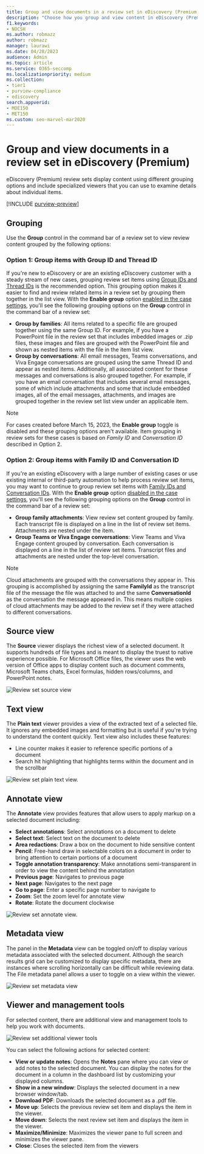 ```yaml
---
title: Group and view documents in a review set in eDiscovery (Premium)
description: "Choose how you group and view content in eDiscovery (Premium) review sets. Includes grouping review set items by families and conversations, and viewing individual item source, plain text, annotate, and metadata information."
f1.keywords:
- NOCSH
ms.author: robmazz
author: robmazz
manager: laurawi
ms.date: 04/28/2023
audience: Admin
ms.topic: article
ms.service: O365-seccomp
ms.localizationpriority: medium
ms.collection:
- tier1
- purview-compliance
- ediscovery
search.appverid:
- MOE150
- MET150
ms.custom: seo-marvel-mar2020
---
```


# Group and view documents in a review set in eDiscovery (Premium)

eDiscovery (Premium) review sets display content using different grouping options and include specialized viewers that you can use to examine details about individual items.

[!INCLUDE [purview-preview](../includes/purview-preview.md)]

## Grouping

Use the **Group** control in the command bar of a review set to view review content grouped by the following options:

### Option 1: Group items with Group ID and Thread ID

If you're new to eDiscovery or are an existing eDiscovery customer with a steady stream of new cases, grouping review set items using [Group IDs and Thread IDs](ediscovery-document-metadata-fields.md) is the recommended option. This grouping option makes it easier to find and review related items in a review set by grouping them together in the list view. With the **Enable group** option [enabled in the case settings](ediscovery-configure-review-set-settings.md), you'll see the following grouping options on the **Group** control in the command bar of a review set:

- **Group by families**: All items related to a specific file are grouped together using the same Group ID. For example, if you have a PowerPoint file in the review set that includes imbedded images or .zip files, these images and files are grouped with the PowerPoint file and shown as nested items with the file in the item list view.
- **Group by conversations**: All email messages, Teams conversations, and Viva Engage conversations are grouped using the same Thread ID and appear as nested items. Additionally, all associated content for these messages and conversations is also grouped together. For example, if you have an email conversation that includes several email messages, some of which include attachments and some that include embedded images, all of the email messages, attachments, and images are grouped together in the review set list view under an applicable item.

>[!NOTE]
> For cases created before March 15, 2023, the **Enable group** toggle is disabled and these grouping options aren't available. Item grouping in review sets for these cases is based on *Family ID* and *Conversation ID* described in Option 2.

### Option 2: Group items with Family ID and Conversation ID

If you're an existing eDiscovery with a large number of existing cases or use existing internal or third-party automation to help process review set items, you may want to continue to group review set items with [Family IDs and Conversation IDs](ediscovery-document-metadata-fields.md). With the **Enable group** option [disabled in the case settings](ediscovery-configure-review-set-settings.md), you'll see the following grouping options on the **Group** control in the command bar of a review set:

- **Group family attachments**: View review set content grouped by family. Each transcript file is displayed on a line in the list of review set items. Attachments are nested under the item.
- **Group Teams or Viva Engage conversations**: View Teams and Viva Engage content grouped by conversation. Each conversation is displayed on a line in the list of review set items. Transcript files and attachments are nested under the top-level conversation.

> [!NOTE]
> Cloud attachments are grouped with the conversations they appear in. This grouping is accomplished by assigning the same **FamilyId** as the transcript file of the message the file was attached to and the same **ConversationId** as the conversation the message appeared in. This means multiple copies of cloud attachments may be added to the review set if they were attached to different conversations.

## Source view

The **Source** viewer displays the richest view of a selected document. It supports hundreds of file types and is meant to display the truest to native experience possible. For Microsoft Office files, the viewer uses the web version of Office apps to display content such as document comments, Microsoft Teams chats, Excel formulas, hidden rows/columns, and PowerPoint notes.

![Review set source view](../media/ediscovery-source-view.png)

## Text view

The **Plain text** viewer provides a view of the extracted text of a selected file. It ignores any embedded images and formatting but is useful if you're trying to understand the content quickly. Text view also includes these features:

- Line counter makes it easier to reference specific portions of a document
- Search hit highlighting that highlights terms within the document and in the scrollbar

![Review set plain text view.](../media/ediscovery-plain-text-view.png)

## Annotate view

The **Annotate** view provides features that allow users to apply markup on a selected document including:

- **Select annotations**: Select annotations on a document to delete
- **Select text**: Select text on the document to delete
- **Area redactions**: Draw a box on the document to hide sensitive content
- **Pencil**: Free-hand draw in selectable colors on a document in order to bring attention to certain portions of a document
- **Toggle annotation transparency**: Make annotations semi-transparent in order to view the content behind the annotation
- **Previous page**: Navigates to previous page
- **Next page**: Navigates to the next page
- **Go to page**: Enter a specific page number to navigate to
- **Zoom**: Set the zoom level for annotate view
- **Rotate**: Rotate the document clockwise

![Review set annotate view.](../media/ediscovery-annotate-view.png)

## Metadata view

The panel in the **Metadata** view can be toggled on/off to display various metadata associated with the selected document. Although the search results grid can be customized to display specific metadata, there are instances where scrolling horizontally can be difficult while reviewing data. The File metadata panel allows a user to toggle on a view within the viewer.

![Review set metadata view](../media/ediscovery-metadata-view.png)

## Viewer and management tools

For selected content, there are additional view and management tools to help you work with documents.

![Review set additional viewer tools](../media/ediscovery-additional-viewer-tools.png)

You can select the following actions for selected content:

- **View or update notes**: Opens the **Notes** pane where you can view or add notes to the selected document. You can display the notes for the document in a column in the dashboard list by customizing your displayed columns.
- **Show in a new window**: Displays the selected document in a new browser window/tab.
- **Download PDF**: Downloads the selected document as a .pdf file.
- **Move up**: Selects the previous review set item and displays the item in the viewer.
- **Move down**: Selects the next review set item and displays the item in the viewer.
- **Maximize/Minimize**: Maximizes the viewer pane to full screen and minimizes the viewer pane.
- **Close**: Closes the selected item from the viewers
